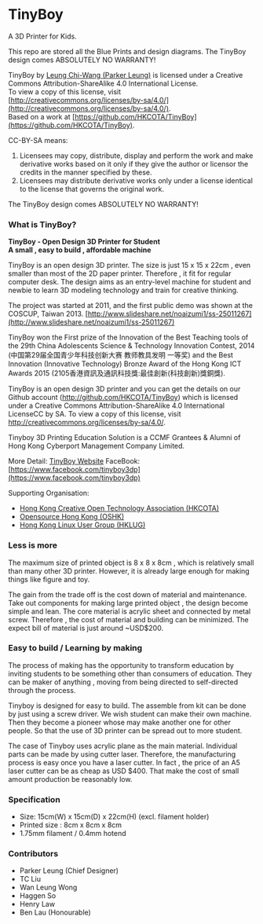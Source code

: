 # TinyBoy
A 3D Printer for Kids.

This repo are stored all the Blue Prints and design diagrams.
The TinyBoy design comes ABSOLUTELY NO WARRANTY!

TinyBoy by [Leung Chi-Wang (Parker Leung)](http://www.tinyboy.net) is licensed under a Creative Commons Attribution-ShareAlike 4.0 International License.  
To view a copy of this license, visit [http://creativecommons.org/licenses/by-sa/4.0/](http://creativecommons.org/licenses/by-sa/4.0/).  
Based on a work at [https://github.com/HKCOTA/TinyBoy](https://github.com/HKCOTA/TinyBoy).

CC-BY-SA means:
 1. Licensees may copy, distribute, display and perform the work and make derivative works based on it only if they give the author or licensor the credits in the manner specified by these.
 2. Licensees may distribute derivative works only under a license identical to the license that governs the original work. 

The TinyBoy design comes ABSOLUTELY NO WARRANTY!

### What is TinyBoy?
**TinyBoy - Open Design 3D Printer for Student  
A small , easy to build , affordable machine**

TinyBoy is an open design 3D printer. The size is just 15 x 15 x 22cm , even smaller than most of the 2D paper printer. Therefore , it fit for regular computer desk. The design aims as an entry-level machine for student and newbie to learn 3D modeling technology and train for creative thinking.

The project was started at 2011, and the first public demo was shown at the COSCUP, Taiwan 2013. [http://www.slideshare.net/noaizumi1/ss-25011267](http://www.slideshare.net/noaizumi1/ss-25011267)

TinyBoy won the First prize of the Innovation of the Best Teaching tools of the 29th China Adolescents Science & Technology Innovation Contest, 2014 (中国第29届全国青少年科技创新大赛 教师教具发明 一等奖) and the Best Innovation (Innovative Technology) Bronze Award of the Hong Kong ICT Awards 2015 (2105香港資訊及通訊科技獎:最佳創新(科技創新)獎銅獎).

TinyBoy is an open design 3D printer and you can get the details on our Github account (http://github.com/HKCOTA/TinyBoy) which is licensed under a Creative Commons Attribution-ShareAlike 4.0 International LicenseCC by SA.
To view a copy of this license, visit http://creativecommons.org/licenses/by-sa/4.0/.

Tinyboy 3D Printing Education Solution is a CCMF Grantees & Alumni of Hong Kong Cyberport Management Company Limited.

More Detail: [TinyBoy Website](http://www.tinyboy.net)
FaceBook: [https://www.facebook.com/tinyboy3dp](https://www.facebook.com/tinyboy3dp)

Supporting Organisation:
* [Hong Kong Creative Open Technology Association (HKCOTA)](http://cota.hk)
* [Opensource Hong Kong (OSHK)](http://opensource.hk)
* [Hong Kong Linux User Group (HKLUG)](http://www.linux.org.hk)

### Less is more

The maximum size of printed object is 8 x 8 x 8cm , which is relatively small than many other 3D printer. However, it is already large enough for making things like figure and toy.  

The gain from the trade off is the cost down of material and maintenance. Take out components for making large printed object , the design become simple and lean. The core material is acrylic sheet and connected by metal screw. Therefore , the cost of material and building can be minimized. 
The expect bill of material is just around ~USD$200.

### Easy to build / Learning by making

The process of making has the opportunity to transform education by inviting students to be something other than consumers of education. They can be maker of anything , moving from being directed to self-directed through the process. 

Tinyboy is designed for easy to build. The assemble from kit can be done by just using a screw driver. We wish student can make their own machine. Then they become a pioneer whose may make another one for other people. So that the use of 3D printer can be spread out to more student.

The case of Tinyboy uses acrylic plane as the main material. Individual parts can be made by using cutter laser. Therefore, the manufacturing process is easy once you have a laser cutter.  In fact , the price of an A5 laser cutter can be as cheap as USD $400. That make the cost of small amount production be reasonably low.

### Specification
* Size: 15cm(W) x 15cm(D) x 22cm(H) (excl. filament holder)  
* Printed size : 8cm x 8cm x 8cm  
* 1.75mm filament / 0.4mm hotend  


### Contributors
* Parker Leung (Chief Designer)
* TC Liu
* Wan Leung Wong
* Haggen So
* Henry Law
* Ben Lau (Honourable)

